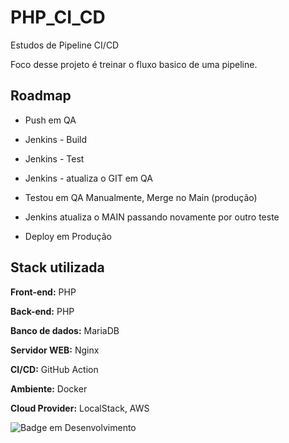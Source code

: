 # PHP_CI_CD

Estudos de Pipeline CI/CD

Foco desse projeto é treinar o fluxo basico de uma pipeline.

## Roadmap
 - Push em QA

 - Jenkins - Build

 - Jenkins - Test

 - Jenkins - atualiza o GIT em QA

 - Testou em QA Manualmente, Merge no Main (produção)

 - Jenkins atualiza o MAIN passando novamente por outro teste

 - Deploy em Produção

## Stack utilizada

**Front-end:** PHP

**Back-end:** PHP

**Banco de dados:** MariaDB

**Servidor WEB:** Nginx

**CI/CD:** GitHub Action

**Ambiente:** Docker

**Cloud Provider:** LocalStack, AWS

![Badge em Desenvolvimento](http://img.shields.io/static/v1?label=STATUS&message=EM%20DESENVOLVIMENTO&color=GREEN&style=for-the-badge)